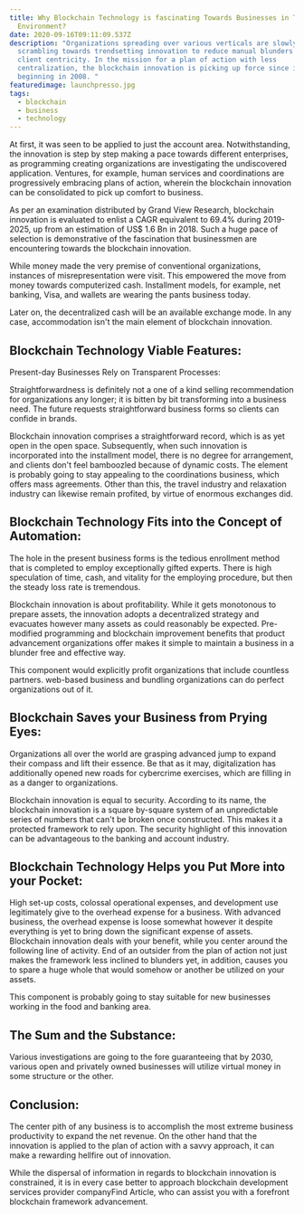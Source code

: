 ```yaml
---
title: Why Blockchain Technology is fascinating Towards Businesses in Today's
  Environment?
date: 2020-09-16T09:11:09.537Z
description: "Organizations spreading over various verticals are slowly
  scrambling towards trendsetting innovation to reduce manual blunders and lift
  client centricity. In the mission for a plan of action with less
  centralization, the blockchain innovation is picking up force since its
  beginning in 2008. "
featuredimage: launchpresso.jpg
tags:
  - blockchain
  - business
  - technology
---
```

At first, it was seen to be applied to just the account area. Notwithstanding, the innovation is step by step making a pace towards different enterprises, as programming creating organizations are investigating the undiscovered application. Ventures, for example, human services and coordinations are progressively embracing plans of action, wherein the blockchain innovation can be consolidated to pick up comfort to business.

As per an examination distributed by Grand View Research, blockchain innovation is evaluated to enlist a CAGR equivalent to 69.4% during 2019-2025, up from an estimation of US$ 1.6 Bn in 2018. Such a huge pace of selection is demonstrative of the fascination that businessmen are encountering towards the blockchain innovation.

While money made the very premise of conventional organizations, instances of misrepresentation were visit. This empowered the move from money towards computerized cash. Installment models, for example, net banking, Visa, and wallets are wearing the pants business today.

Later on, the decentralized cash will be an available exchange mode. In any case, accommodation isn't the main element of blockchain innovation.

## Blockchain Technology Viable Features:

Present-day Businesses Rely on Transparent Processes:

Straightforwardness is definitely not a one of a kind selling recommendation for organizations any longer; it is bitten by bit transforming into a business need. The future requests straightforward business forms so clients can confide in brands.

Blockchain innovation comprises a straightforward record, which is as yet open in the open space. Subsequently, when such innovation is incorporated into the installment model, there is no degree for arrangement, and clients don't feel bamboozled because of dynamic costs.
The element is probably going to stay appealing to the coordinations business, which offers mass agreements. Other than this, the travel industry and relaxation industry can likewise remain profited, by virtue of enormous exchanges did.

## Blockchain Technology Fits into the Concept of Automation:

The hole in the present business forms is the tedious enrollment method that is completed to employ exceptionally gifted experts. There is high speculation of time, cash, and vitality for the employing procedure, but then the steady loss rate is tremendous.

Blockchain innovation is about profitability. While it gets monotonous to prepare assets, the innovation adopts a decentralized strategy and evacuates however many assets as could reasonably be expected. Pre-modified programming and blockchain improvement benefits that product advancement organizations offer makes it simple to maintain a business in a blunder free and effective way.

This component would explicitly profit organizations that include countless partners. web-based business and bundling organizations can do perfect organizations out of it.

## Blockchain Saves your Business from Prying Eyes:

Organizations all over the world are grasping advanced jump to expand their compass and lift their essence. Be that as it may, digitalization has additionally opened new roads for cybercrime exercises, which are filling in as a danger to organizations.

Blockchain innovation is equal to security. According to its name, the blockchain innovation is a square by-square system of an unpredictable series of numbers that can't be broken once constructed. This makes it a protected framework to rely upon.
The security highlight of this innovation can be advantageous to the banking and account industry.

## Blockchain Technology Helps you Put More into your Pocket:

High set-up costs, colossal operational expenses, and development use legitimately give to the overhead expense for a business. With advanced business, the overhead expense is loose somewhat however it despite everything is yet to bring down the significant expense of assets.
Blockchain innovation deals with your benefit, while you center around the following line of activity. End of an outsider from the plan of action not just makes the framework less inclined to blunders yet, in addition, causes you to spare a huge whole that would somehow or another be utilized on your assets.

This component is probably going to stay suitable for new businesses working in the food and banking area.

## The Sum and the Substance:

Various investigations are going to the fore guaranteeing that by 2030, various open and privately owned businesses will utilize virtual money in some structure or the other.

## Conclusion:

The center pith of any business is to accomplish the most extreme business productivity to expand the net revenue. On the other hand that the innovation is applied to the plan of action with a savvy approach, it can make a rewarding hellfire out of innovation.

While the dispersal of information in regards to blockchain innovation is constrained, it is in every case better to approach blockchain development services provider companyFind Article, who can assist you with a forefront blockchain framework advancement.